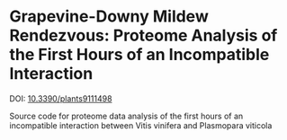 # Grapevine-Downy Mildew Rendezvous: Proteome Analysis of the First Hours of an Incompatible Interaction
DOI: [10.3390/plants9111498](https://dx.doi.org/10.3390/plants9111498)

Source code for proteome data analysis of the first hours of an incompatible interaction between Vitis vinifera and Plasmopara viticola
